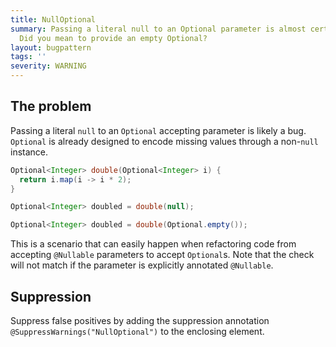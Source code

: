 ```yaml
---
title: NullOptional
summary: Passing a literal null to an Optional parameter is almost certainly a mistake.
  Did you mean to provide an empty Optional?
layout: bugpattern
tags: ''
severity: WARNING
---
```


<!--
*** AUTO-GENERATED, DO NOT MODIFY ***
To make changes, edit the @BugPattern annotation or the explanation in docs/bugpattern.
-->


## The problem
Passing a literal `null` to an `Optional` accepting parameter is likely a bug.
`Optional` is already designed to encode missing values through a non-`null`
instance.

```java
Optional<Integer> double(Optional<Integer> i) {
  return i.map(i -> i * 2);
}

Optional<Integer> doubled = double(null);
```

```java
Optional<Integer> doubled = double(Optional.empty());
```

This is a scenario that can easily happen when refactoring code from accepting
`@Nullable` parameters to accept `Optional`s. Note that the check will not match
if the parameter is explicitly annotated `@Nullable`.

## Suppression
Suppress false positives by adding the suppression annotation `@SuppressWarnings("NullOptional")` to the enclosing element.
